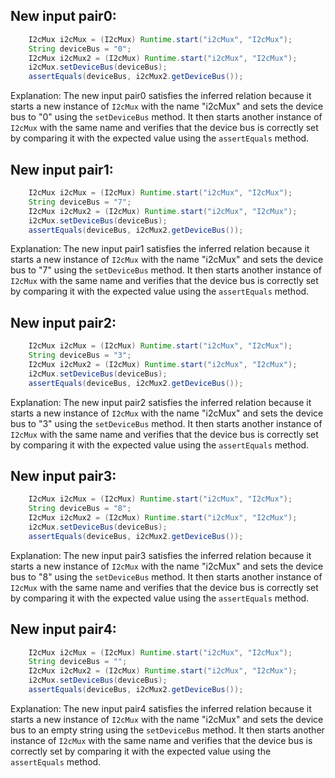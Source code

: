 ## New input pair0:
```java
    I2cMux i2cMux = (I2cMux) Runtime.start("i2cMux", "I2cMux");
    String deviceBus = "0";
    I2cMux i2cMux2 = (I2cMux) Runtime.start("i2cMux", "I2cMux");
    i2cMux.setDeviceBus(deviceBus);
    assertEquals(deviceBus, i2cMux2.getDeviceBus());
```
Explanation: The new input pair0 satisfies the inferred relation because it starts a new instance of `I2cMux` with the name "i2cMux" and sets the device bus to "0" using the `setDeviceBus` method. It then starts another instance of `I2cMux` with the same name and verifies that the device bus is correctly set by comparing it with the expected value using the `assertEquals` method.

## New input pair1:
```java
    I2cMux i2cMux = (I2cMux) Runtime.start("i2cMux", "I2cMux");
    String deviceBus = "7";
    I2cMux i2cMux2 = (I2cMux) Runtime.start("i2cMux", "I2cMux");
    i2cMux.setDeviceBus(deviceBus);
    assertEquals(deviceBus, i2cMux2.getDeviceBus());
```
Explanation: The new input pair1 satisfies the inferred relation because it starts a new instance of `I2cMux` with the name "i2cMux" and sets the device bus to "7" using the `setDeviceBus` method. It then starts another instance of `I2cMux` with the same name and verifies that the device bus is correctly set by comparing it with the expected value using the `assertEquals` method.

## New input pair2:
```java
    I2cMux i2cMux = (I2cMux) Runtime.start("i2cMux", "I2cMux");
    String deviceBus = "3";
    I2cMux i2cMux2 = (I2cMux) Runtime.start("i2cMux", "I2cMux");
    i2cMux.setDeviceBus(deviceBus);
    assertEquals(deviceBus, i2cMux2.getDeviceBus());
```
Explanation: The new input pair2 satisfies the inferred relation because it starts a new instance of `I2cMux` with the name "i2cMux" and sets the device bus to "3" using the `setDeviceBus` method. It then starts another instance of `I2cMux` with the same name and verifies that the device bus is correctly set by comparing it with the expected value using the `assertEquals` method.

## New input pair3:
```java
    I2cMux i2cMux = (I2cMux) Runtime.start("i2cMux", "I2cMux");
    String deviceBus = "8";
    I2cMux i2cMux2 = (I2cMux) Runtime.start("i2cMux", "I2cMux");
    i2cMux.setDeviceBus(deviceBus);
    assertEquals(deviceBus, i2cMux2.getDeviceBus());
```
Explanation: The new input pair3 satisfies the inferred relation because it starts a new instance of `I2cMux` with the name "i2cMux" and sets the device bus to "8" using the `setDeviceBus` method. It then starts another instance of `I2cMux` with the same name and verifies that the device bus is correctly set by comparing it with the expected value using the `assertEquals` method.

## New input pair4:
```java
    I2cMux i2cMux = (I2cMux) Runtime.start("i2cMux", "I2cMux");
    String deviceBus = "";
    I2cMux i2cMux2 = (I2cMux) Runtime.start("i2cMux", "I2cMux");
    i2cMux.setDeviceBus(deviceBus);
    assertEquals(deviceBus, i2cMux2.getDeviceBus());
```
Explanation: The new input pair4 satisfies the inferred relation because it starts a new instance of `I2cMux` with the name "i2cMux" and sets the device bus to an empty string using the `setDeviceBus` method. It then starts another instance of `I2cMux` with the same name and verifies that the device bus is correctly set by comparing it with the expected value using the `assertEquals` method.

